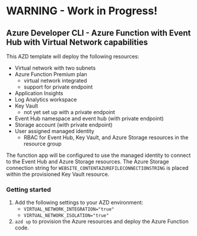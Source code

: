 # WARNING - Work in Progress!
## Azure Developer CLI - Azure Function with Event Hub with Virtual Network capabilities

This AZD template will deploy the following resources:
- Virtual network with two subnets
- Azure Function Premium plan
  - virtual network integrated
  - support for private endpoint
- Application Insights
- Log Analytics workspace
- Key Vault
  - not yet set up with a private endpoint
- Event Hub namespace and event hub (with private endpoint)
- Storage account (with private endpoint)
- User assigned managed identity
  - RBAC for Event Hub, Key Vault, and Azure Storage resources in the resource group

The function app will be configured to use the managed identity to connect to the Event Hub and Azure Storage resources.  The Azure Storage connection string for `WEBSITE_CONTENTAZUREFILECONNECTIONSTRING` is placed within the provisioned Key Vault resource.

### Getting started

1. Add the following settings to your AZD environment:
    - `VIRTUAL_NETWORK_INTEGRATION="true"`
    - `VIRTUAL_NETWORK_ISOLATION="true"`
1. `azd up` to provision the Azure resources and deploy the Azure Function code.
